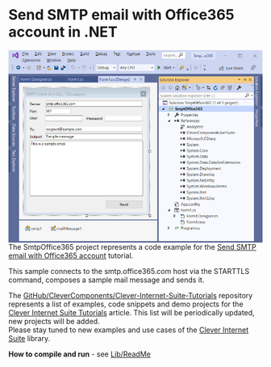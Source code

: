 # Send SMTP email with Office365 account in .NET

<img align="left" src="Smpt-Office365.jpg"/>

The SmtpOffice365 project represents a code example for the [Send SMTP email with Office365 account](https://www.clevercomponents.com/portal/kb/a143/send-smtp-email-with-office365-account.aspx) tutorial.   

This sample connects to the smtp.office365.com host via the STARTTLS command, composes a sample mail message and sends it.   

The [GitHub/CleverComponents/Clever-Internet-Suite-Tutorials](https://github.com/CleverComponents/Clever-Internet-Suite-Tutorials) repository represents a list of examples, code snippets and demo projects for the [Clever Internet Suite Tutorials](https://www.clevercomponents.com/articles/article035/) article. This list will be periodically updated, new projects will be added.   
Please stay tuned to new examples and use cases of the [Clever Internet Suite](https://www.clevercomponents.com/products/inetsuite/) library.

**How to compile and run** - see [Lib/ReadMe](./Lib/ReadMe.md)   
